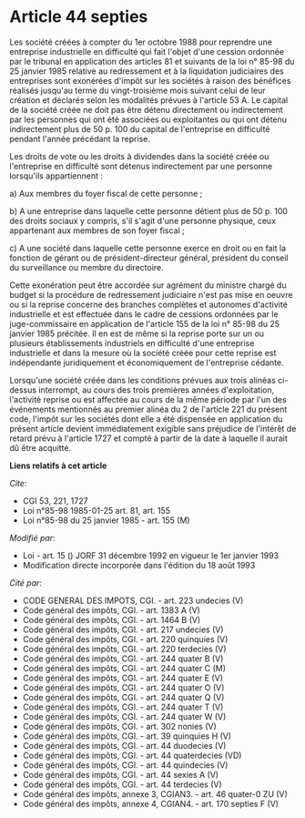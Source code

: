 # Article 44 septies

Les société créées à compter du 1er octobre 1988 pour reprendre une entreprise industrielle en difficulté qui fait l'objet
d'une cession ordonnée par le tribunal en application des articles 81 et suivants de la loi n° 85-98 du 25 janvier 1985
relative au redressement et à la liquidation judiciaires des entreprises sont exonérées d'impôt sur les sociétés à raison des
bénéfices réalisés jusqu'au terme du vingt-troisième mois suivant celui de leur création et déclarés selon les modalités
prévues à l'article 53 A. Le capital de la société créée ne doit pas être détenu directement ou indirectement par les
personnes qui ont été associées ou exploitantes ou qui ont détenu indirectement plus de 50 p. 100 du capital de l'entreprise
en difficulté pendant l'année précédant la reprise.

Les droits de vote ou les droits à dividendes dans la société créée ou l'entreprise en difficulté sont détenus indirectement
par une personne lorsqu'ils appartiennent :

a) Aux membres du foyer fiscal de cette personne ;

b) A une entreprise dans laquelle cette personne détient plus de 50 p. 100 des droits sociaux y compris, s'il s'agit d'une
personne physique, ceux appartenant aux membres de son foyer fiscal ;

c) A une société dans laquelle cette personne exerce en droit ou en fait la fonction de gérant ou de président-directeur
général, président du conseil du surveillance ou membre du directoire.

Cette exonération peut être accordée sur agrément du ministre chargé du budget si la procédure de redressement judiciaire
n'est pas mise en oeuvre ou si la reprise concerne des branches complètes et autonomes d'activité industrielle et est
effectuée dans le cadre de cessions ordonnées par le juge-commissaire en application de l'article 155 de la loi n° 85-98 du
25 janvier 1985 précitée. Il en est de même si la reprise porte sur un ou plusieurs établissements industriels en difficulté
d'une entreprise industrielle et dans la mesure où la société créée pour cette reprise est indépendante juridiquement et
économiquement de l'entreprise cédante.

Lorsqu'une société créée dans les conditions prévues aux trois alinéas ci-dessus interrompt, au cours des trois premières
années d'exploitation, l'activité reprise ou est affectée au cours de la même période par l'un des événements mentionnés au
premier alinéa du 2 de l'article 221 du présent code, l'impôt sur les sociétés dont elle a été dispensée en application du
présent article devient immédiatement exigible sans préjudice de l'intérêt de retard prévu à l'article 1727 et compté à
partir de la date à laquelle il aurait dû être acquitté.

**Liens relatifs à cet article**

_Cite_:

  - CGI 53, 221, 1727
  - Loi n°85-98 1985-01-25 art. 81, art. 155
  - Loi n°85-98 du 25 janvier 1985 - art. 155 (M)

_Modifié par_:

  - Loi - art. 15 () JORF 31 décembre 1992 en vigueur le 1er janvier 1993
  - Modification directe incorporée dans l'édition du 18 août 1993

_Cité par_:

  - CODE GENERAL DES IMPOTS, CGI. - art. 223 undecies (V)
  - Code général des impôts, CGI. - art. 1383 A (V)
  - Code général des impôts, CGI. - art. 1464 B (V)
  - Code général des impôts, CGI. - art. 217 undecies (V)
  - Code général des impôts, CGI. - art. 220 quinquies (V)
  - Code général des impôts, CGI. - art. 220 terdecies (V)
  - Code général des impôts, CGI. - art. 244 quater B (V)
  - Code général des impôts, CGI. - art. 244 quater C (M)
  - Code général des impôts, CGI. - art. 244 quater E (V)
  - Code général des impôts, CGI. - art. 244 quater O (V)
  - Code général des impôts, CGI. - art. 244 quater Q (V)
  - Code général des impôts, CGI. - art. 244 quater T (V)
  - Code général des impôts, CGI. - art. 244 quater W (V)
  - Code général des impôts, CGI. - art. 302 nonies (V)
  - Code général des impôts, CGI. - art. 39 quinquies H (V)
  - Code général des impôts, CGI. - art. 44 duodecies (V)
  - Code général des impôts, CGI. - art. 44 quaterdecies (VD)
  - Code général des impôts, CGI. - art. 44 quindecies (V)
  - Code général des impôts, CGI. - art. 44 sexies A (V)
  - Code général des impôts, CGI. - art. 44 terdecies (V)
  - Code général des impôts, annexe 3, CGIAN3. - art. 46 quater-0 ZU (V)
  - Code général des impôts, annexe 4, CGIAN4. - art. 170 septies F (V)
